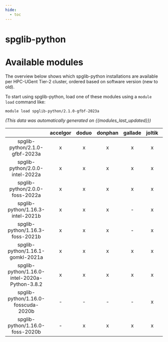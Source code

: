 ```yaml
---
hide:
  - toc
---
```


spglib-python
=============

# Available modules


The overview below shows which spglib-python installations are available per HPC-UGent Tier-2 cluster, ordered based on software version (new to old).

To start using spglib-python, load one of these modules using a `module load` command like:

```shell
module load spglib-python/2.1.0-gfbf-2023a
```

*(This data was automatically generated on {{modules_last_updated}})*  

| |accelgor|doduo|donphan|gallade|joltik|shinx|skitty|
| :---: | :---: | :---: | :---: | :---: | :---: | :---: | :---: |
|spglib-python/2.1.0-gfbf-2023a|x|x|x|x|x|x|x|
|spglib-python/2.0.0-intel-2022a|x|x|x|x|x|-|-|
|spglib-python/2.0.0-foss-2022a|x|x|x|x|x|-|-|
|spglib-python/1.16.3-intel-2021b|x|x|x|-|x|-|-|
|spglib-python/1.16.3-foss-2021b|x|x|x|-|x|-|-|
|spglib-python/1.16.1-gomkl-2021a|x|x|x|x|x|-|-|
|spglib-python/1.16.0-intel-2020a-Python-3.8.2|x|x|x|x|x|-|-|
|spglib-python/1.16.0-fosscuda-2020b|-|-|-|-|x|-|-|
|spglib-python/1.16.0-foss-2020b|-|x|x|x|x|-|-|
